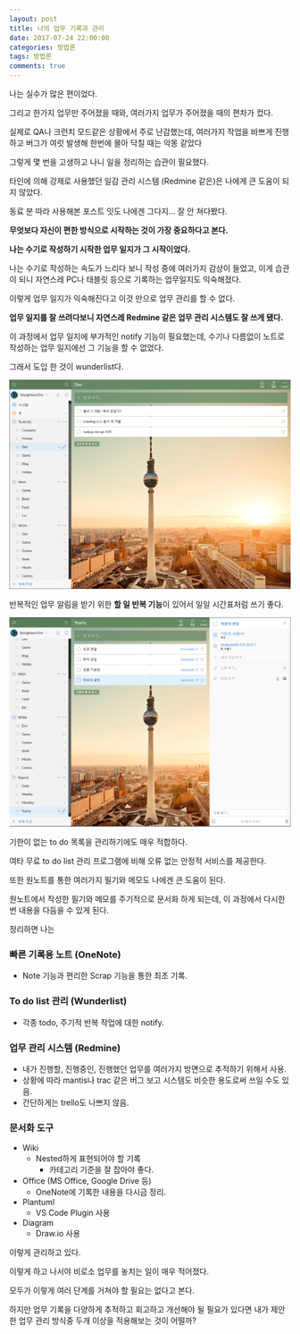 ```yaml
---
layout: post
title: 나의 업무 기록과 관리
date: 2017-07-24 22:00:00
categories: 방법론
tags: 방법론
comments: true
---
```


나는 실수가 많은 편이었다.

그리고 한가지 업무만 주어졌을 때와, 여러가지 업무가 주어졌을 때의 편차가 컸다.

실제로 QA나 크런치 모드같은 상황에서 주로 난감했는데, 여러가지 작업을 바쁘게 진행하고 버그가 여럿 발생해 한번에 몰아 닥칠 때는 악몽 같았다

그렇게 몇 번을 고생하고 나니 일을 정리하는 습관이 필요했다.

타인에 의해 강제로 사용했던 일감 관리 시스템 (Redmine 같은)은 나에게 큰 도움이 되지 않았다.

동료 분 따라 사용해본 포스트 잇도 나에겐 그다지… 잘 안 쳐다봤다.

**무엇보다 자신이 편한 방식으로 시작하는 것이 가장 중요하다고 본다.**

**나는 수기로 작성하기 시작한 업무 일지가 그 시작이었다.**

나는 수기로 작성하는 속도가 느리다 보니 작성 중에 여러가지 감상이 들었고, 이게 습관이 되니 자연스레 PC나 태블릿 등으로 기록하는 업무일지도 익숙해졌다.

이렇게 업무 일지가 익숙해진다고 이것 만으로 업무 관리를 할 수 없다.

**업무 일지를 잘 쓰려다보니 자연스레 Redmine 같은 업무 관리 시스템도 잘 쓰게 됐다.**

이 과정에서 업무 일지에 부가적인 notify 기능이 필요했는데, 수기나 다름없이 노트로 작성하는 업무 일지에선 그 기능을 할 수 없었다.

그래서 도입 한 것이 wunderlist다.

![wunderlist_01](/images/wunderlist_01.png)

반복적인 업무 알림을 받기 위한 **할 일 반복 기능**이 있어서 일일 시간표처럼 쓰기 좋다.

![wunderlist_02](/images/wunderlist_02.png)

기한이 없는 to do 목록을 관리하기에도 매우 적합하다.

여타 무료 to do list 관리 프로그램에 비해 오류 없는 안정적 서비스를 제공한다.


또한 원노트를 통한 여러가지 필기와 메모도 나에겐 큰 도움이 된다.

원노트에서 작성한 필기와 메모를 주기적으로 문서화 하게 되는데, 이 과정에서 다시한번 내용을 다듬을 수 있게 된다.


정리하면 나는

### 빠른 기록용 노트 (OneNote)
* Note 기능과 편리한 Scrap 기능을 통한 최초 기록.

### To do list 관리 (Wunderlist)
* 각종 todo, 주기적 반복 작업에 대한 notify.

### 업무 관리 시스템 (Redmine)
* 내가 진행할, 진행중인, 진행했던 업무를 여러가지 방면으로 추적하기 위해서 사용.
* 상황에 따라 mantis나 trac 같은 버그 보고 시스템도 비슷한 용도로써 쓰일 수도 있음.
* 간단하게는 trello도 나쁘지 않음.

### 문서화 도구
* Wiki
	* Nested하게 표현되어야 할 기록
		* 카테고리 기준을 잘 잡아야 좋다.
* Office (MS Office, Google Drive 등)
	* OneNote에 기록한 내용을 다시금 정리.
* Plantuml
	* VS Code Plugin 사용
* Diagram
	* Draw.io 사용

이렇게 관리하고 있다.

이렇게 하고 나서야 비로소 업무를 놓치는 일이 매우 적어졌다.

모두가 이렇게 여러 단계를 거쳐야 할 필요는 없다고 본다.

하지만 업무 기록을 다양하게 추적하고 회고하고 개선해야 될 필요가 있다면 내가 제안한 업무 관리 방식중 두개 이상을 적용해보는 것이 어떨까?